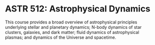 # ASTR 512: Astrophysical Dynamics

This course provides a broad overview of astrophysical principles underlying stellar and planetary dynamics; N-body dynamics of star clusters, galaxies, and dark matter; fluid dynamics of astrophysical plasmas; and dynamics of the Universe and spacetime.